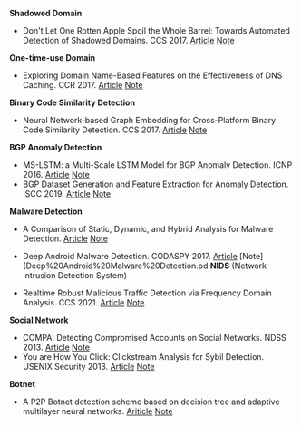 **Shadowed Domain**

- Don't Let One Rotten Apple Spoil the Whole Barrel: Towards Automated Detection of Shadowed Domains. CCS 2017. [Article](https://www.eecis.udel.edu/~hnw/paper/ccs17.pdf) [Note](Don’t%20Let%20One%20Rotten%20Apple%20Spoil%20the%20Whole%20Barrel.pdf)

**One-time-use Domain**

- Exploring Domain Name-Based Features on the Effectiveness of DNS Caching. CCR 2017. [Article](https://www.eecis.udel.edu/~hnw/paper/ccr17.pdf) [Note](Exploring%20Domain%20Name-Based%20Features%20on%20the%20Effectiveness%20of%20DNS%20Caching.pdf)


**Binary Code Similarity Detection**

- Neural Network-based Graph Embedding for Cross-Platform Binary Code Similarity Detection. CCS 2017. [Article](https://dl.acm.org/doi/pdf/10.1145/3133956.3134018) [Note](Neural%20Network-based%20Graph%20Embedding%20for%20Cross-Platform%20Binary%20Code%20Similarity%20Detection.pdf)

**BGP Anomaly Detection**

- MS-LSTM: a Multi-Scale LSTM Model for BGP Anomaly Detection. ICNP 2016. [Article](https://www.covert.io/research-papers/deep-learning-security/MS-LSTM%20-%20a%20Multi-Scale%20LSTM%20Model%20for%20BGP%20Anomaly%20Detection.pdf) [Note](MS-LSTM.pdf)
- BGP Dataset Generation and Feature Extraction for Anomaly Detection. ISCC 2019. [Article](https://ieeexplore.ieee.org/abstract/document/8969619) [Note](BGPdataset.pdf)

**Malware Detection**

- A Comparison of Static, Dynamic, and Hybrid Analysis for Malware Detection. [Article](http://www.cs.sjsu.edu/faculty/stamp/papers/Anusha.pdf) [Note](HMM%20-%20Malware%20Detection.pdf)
- Deep Android Malware Detection. CODASPY 2017. [Article](https://dora.dmu.ac.uk/bitstream/handle/2086/16947/Deep-Android-Malware-Detection.pdf?sequence=1&isAllowed=y) [Note](Deep%20Android%20Malware%20Detection.pd
**NIDS** (Network Intrusion Detection System)

- Realtime Robust Malicious Traffic Detection via Frequency Domain Analysis. CCS 2021. [Article](https://arxiv.org/pdf/2106.14707v3.pdf) [Note](NIDS-Whisper.pdf)

**Social Network**

- COMPA: Detecting Compromised Accounts on Social Networks. NDSS 2013. [Article](https://sites.cs.ucsb.edu/~chris/research/doc/ndss13_compa.pdf) [Note](COMPA%20Detecting%20Compromised%20Accounts%20on%20Social%20Networks.pdf)
- You are How You Click: Clickstream Analysis for Sybil Detection. USENIX Security 2013. [Article](https://www.usenix.org/system/files/conference/usenixsecurity13/sec13-paper_wang_0.pdf) [Note](You%20are%20How%20You%20Click.pdf)

**Botnet**

- A P2P Botnet detection scheme based on decision tree and adaptive multilayer neural networks. [Ariticle](https://www.researchgate.net/publication/308880369_A_P2P_Botnet_detection_scheme_based_on_decision_tree_and_adaptive_multilayer_neural_networks) [Note](A%20P2P%20Botnet%20detection%20scheme.pdf)